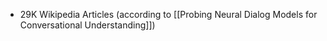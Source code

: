 ---
---
- 29K Wikipedia Articles (according to [[Probing Neural Dialog Models for Conversational Understanding]])
